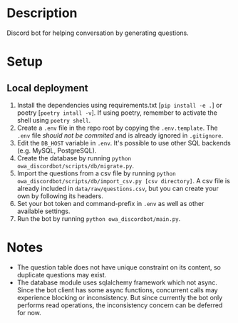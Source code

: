 # Description

Discord bot for helping conversation by generating questions.

# Setup

## Local deployment

1. Install the dependencies using requirements.txt [`pip install -e .`] or poetry [`poetry intall -v`]. If using poetry, remember to activate the shell using `poetry shell`.
2. Create a `.env` file in the repo root by copying the `.env.template`. The `.env` file *should not be commited* and is already ignored in `.gitignore`.
3. Edit the `DB_HOST` variable in `.env`. It's possible to use other SQL backends (e.g. MySQL, PostgreSQL).
2. Create the database by running `python owa_discordbot/scripts/db/migrate.py`.
3. Import the questions from a csv file by running `python owa_discordbot/scripts/db/import_csv.py [csv directory]`. A csv file is already included in `data/raw/questions.csv`, but you can create your own by following its headers.
4. Set your bot token and command-prefix in `.env` as well as other available settings.
5. Run the bot by running `python owa_discordbot/main.py`.

# Notes

- The question table does not have unique constraint on its content, so duplicate questions may exist.
- The database module uses sqlalchemy framework which not async. Since the bot client has some async functions, concurrent calls may experience blocking or inconsistency. But since currently the bot only performs read operations, the inconsistency concern can be deferred for now.
